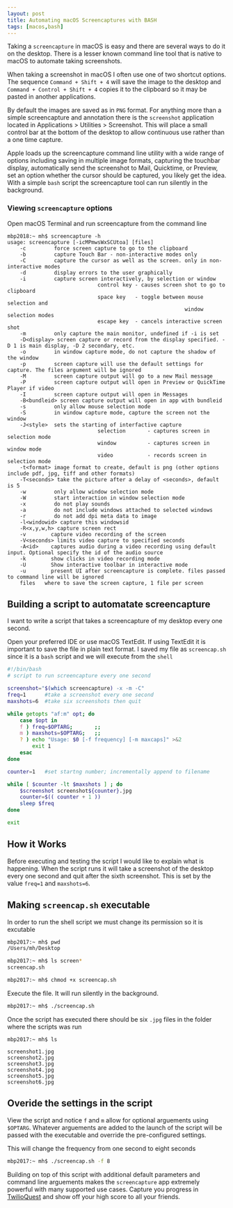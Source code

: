```yaml
---
layout: post
title: Automating macOS Screencaptures with BASH
tags: [macos,bash]
---
```

Taking a `screencapture` in macOS is easy and there are several ways to do it on the desktop. There is a lesser known command line tool that is native to macOS to automate taking screenshots. 
<!--more-->

When taking a screenshot in macOS I often use one of two shortcut options. The sequence `Command + Shift + 4` will save the image to the desktop and `Command + Control + Shift + 4` copies it to the clipboard so it may be pasted in another applications.

By default the images are saved as in `PNG` format. For anything more than a simple screencapture and annotation there is the `screenshot` application located in Applications > Utilities > Screenshot. This will place a small control bar at the bottom of the desktop to allow continuous use rather than a one time capture.

Apple loads up the screencapture command line utility with a wide range of options including saving in multiple image formats, capturing the touchbar display, automatically send the screenshot to Mail, Quicktime, or Preview, set an option whether the cursor should be captured, you likely get the idea. With a simple `bash` script the screencapture tool can run silently in the background.  

### Viewing `screencapture` options

Open macOS Terminal and run screencapture from the command line 

```
mbp2018:~ mh$ screencapture -h
usage: screencapture [-icMPmwsWxSCUtoa] [files]
	-c         force screen capture to go to the clipboard
	-b         capture Touch Bar - non-interactive modes only
	-C         capture the cursor as well as the screen. only in non-interactive modes
	-d         display errors to the user graphically
	-i         capture screen interactively, by selection or window
							 control key - causes screen shot to go to clipboard
							 space key   - toggle between mouse selection and
														 window selection modes
							 escape key  - cancels interactive screen shot
	-m         only capture the main monitor, undefined if -i is set
	-D<display> screen capture or record from the display specified. -D 1 is main display, -D 2 secondary, etc.
	-o         in window capture mode, do not capture the shadow of the window
	-p         screen capture will use the default settings for capture. The files argument will be ignored
	-M         screen capture output will go to a new Mail message
	-P         screen capture output will open in Preview or QuickTime Player if video
	-I         screen capture output will open in Messages
	-B<bundleid> screen capture output will open in app with bundleid
	-s         only allow mouse selection mode
	-S         in window capture mode, capture the screen not the window
	-J<style>  sets the starting of interfactive capture
							 selection       - captures screen in selection mode
							 window          - captures screen in window mode
							 video           - records screen in selection mode
	-t<format> image format to create, default is png (other options include pdf, jpg, tiff and other formats)
	-T<seconds> take the picture after a delay of <seconds>, default is 5
	-w         only allow window selection mode
	-W         start interaction in window selection mode
	-x         do not play sounds
	-a         do not include windows attached to selected windows
	-r         do not add dpi meta data to image
	-l<windowid> capture this windowsid
	-R<x,y,w,h> capture screen rect
	-v        capture video recording of the screen
	-V<seconds> limits video capture to specified seconds
	-A<id>    captures audio during a video recording using default input. Optional specify the id of the audio source
	-k        show clicks in video recording mode
	-U        Show interactive toolbar in interactive mode
	-u        present UI after screencapture is complete. files passed to command line will be ignored
	files   where to save the screen capture, 1 file per screen
```

## Building a script to automatate screencapture

I want to write a script that takes a screencapture of my desktop every one second. 

Open your preferred IDE or use macOS TextEdit. If using TextEdit it is important to save the file in plain text format. I saved my file as `screencap.sh` since it is a `bash` script and we will execute from the `shell`

```bash
#!/bin/bash
# script to run screencapture every one second

screenshot="$(which screencapture) -x -m -C"
freq=1		#take a screenshot every one second
maxshots=6	#take six screenshots then quit

while getopts "af:m" opt; do
	case $opt in
	f ) freq=$OPTARG;		;;
	m ) maxshots=$OPTARG;	;;
	? ) echo "Usage: $0 [-f frequency] [-m maxcaps]" >&2
		exit 1
	esac
done

counter=1 	#set startng number; incrementally append to filename

while [ $counter -lt $maxshots ] ; do
	$screenshot screenshot${counter}.jpg
	counter=$(( counter + 1 )) 
	sleep $freq 
done

exit
```

## How it Works

Before executing and testing the script I would like to explain what is happening. When the script runs it will take a screenshot of the desktop every one second and quit after the sixth screenshot. This is set by the value `freq=1` and `maxshots=6`. 

## Making `screencap.sh` executable

In order to run the shell script we must change its permission so it is excutable

```bash
mbp2017:~ mh$ pwd
/Users/mh/Desktop

mbp2017:~ mh$ ls screen*
screencap.sh

mbp2017:~ mh$ chmod +x screencap.sh
```

Execute the file. It will run silently in the background.

```bash
mbp2017:~ mh$ ./screencap.sh
```

Once the script has executed there should be six `.jpg` files in the folder where the scripts was run

```
mbp2017:~ mh$ ls

screenshot1.jpg
screenshot2.jpg
screenshot3.jpg
screenshot4.jpg
screenshot5.jpg
screenshot6.jpg
```

## Overide the settings in the script

View the script and notice `f` and `m` allow for optional arguements using `$OPTARG`. Whatever arguements are added to the launch of the script will be passed with the executable and override the pre-configured settings.

This will change the frequency from one second to eight seconds

```bash
mbp2017:~ mh$ ./screencap.sh -f 8
```

Building on top of this script with additional default parameters and command line arguements makes the `screencapture` app extremely powerful with many supported use cases. Capture you progress in [TwilioQuest](http://twilio.com/quest) and show off your high score to all your friends.


